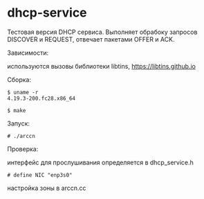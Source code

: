# dhcp-service

Тестовая версия DHCP сервиса. Выполняет обрабоку запросов DISCOVER и REQUEST, отвечает пакетами OFFER и ACK. 

Зависимости:

используются вызовы библиотеки libtins, https://libtins.github.io

Сборка:

    $ uname -r
    4.19.3-200.fc28.x86_64

    $ make

Запуск:

    # ./arccn

Проверка:

интерфейс для прослушивания определяется в dhcp_service.h

    # define NIC "enp3s0" 

настройка зоны в arccn.cc
